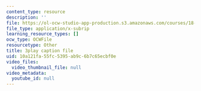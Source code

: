 ```yaml
---
content_type: resource
description: ''
file: https://ol-ocw-studio-app-production.s3.amazonaws.com/courses/18-03sc-differential-equations-fall-2011/10a121fa55fc5395ab9c6b7c65ecbf0e_z-meBrqcy_I.vtt
file_type: application/x-subrip
learning_resource_types: []
ocw_type: OCWFile
resourcetype: Other
title: 3play caption file
uid: 10a121fa-55fc-5395-ab9c-6b7c65ecbf0e
video_files:
  video_thumbnail_file: null
video_metadata:
  youtube_id: null
---
```

